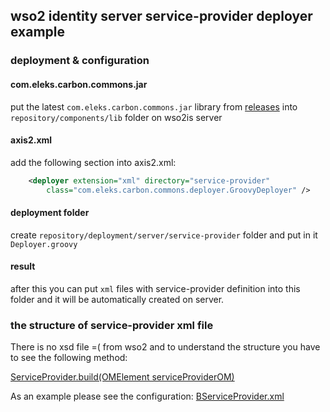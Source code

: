 ## wso2 identity server service-provider deployer example

### deployment & configuration

#### com.eleks.carbon.commons.jar
put the latest `com.eleks.carbon.commons.jar` library from [releases](https://github.com/eleks/com.eleks.carbon.commons/releases) into `repository/components/lib` folder on wso2is server

#### axis2.xml 
add the following section into axis2.xml:

```xml
    <deployer extension="xml" directory="service-provider" 
        class="com.eleks.carbon.commons.deployer.GroovyDeployer" />
```

#### deployment folder

create `repository/deployment/server/service-provider` folder and put in it `Deployer.groovy`

#### result

after this you can put `xml` files with service-provider definition into this folder and it will be automatically created on server. 

### the structure of service-provider xml file
There is no xsd file =( from wso2 and to understand the structure you have to see the following method:

[ServiceProvider.build(OMElement serviceProviderOM)](https://github.com/wso2-attic/carbon-identity/blob/master/components/application-mgt/org.wso2.carbon.identity.application.common/src/main/java/org/wso2/carbon/identity/application/common/model/ServiceProvider.java#L59)

As an example please see the configuration: [BServiceProvider.xml](./BServiceProvider.xml)
